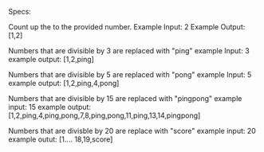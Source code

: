 


Specs:

Count up the to the provided number.
  Example Input: 2
  Example Output: [1,2]

Numbers that are divisible by 3 are replaced with "ping"
   example Input: 3
   example output: [1,2,ping]

Numbers that are divisible by 5 are replaced with "pong"
  example Input: 5  
  example output: [1,2,ping,4,pong]

Numbers that are divisible by 15 are replaced with "pingpong"
  example input: 15
  example output: [1,2,ping,4,ping,pong,7,8,ping,pong,11,ping,13,14,pingpong]

Numbers that are divisble by 20 are replace with "score"
  example input: 20
  example outut: [1.... 18,19,score]
